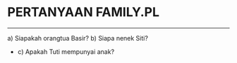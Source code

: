 # PERTANYAAN FAMILY.PL
---
a)  Siapakah orangtua Basir? 
b)  Siapa nenek Siti? 
* c) Apakah Tuti mempunyai anak? 









